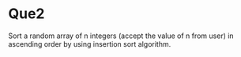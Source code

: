 # Que2

Sort a random array of n integers (accept the value of n from user) in ascending order by using insertion sort algorithm.
